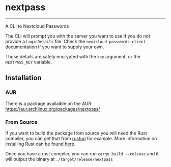 # nextpass
---

A CLI to Nextcloud Passwords

The CLI will prompt you with the server you want to use if you do not provide a `LoginDetails` file. Check the `nextcloud-passwords-client` documentation if you want to supply your own.

Those details are safely encrypted with the `key` argument, or the `NEXTPASS_KEY` variable.

## Installation

### AUR

There is a package availaible on the AUR: https://aur.archlinux.org/packages/nextpass/

### From Source

If you want to build the package from source you will need the Rust compiler, you can get that from [rustup](https://rustup.rs/) for example. More information on installing Rust can be found [here](https://www.rust-lang.org/tools/install).

Once you have a rust compiler, you can run `cargo build --release` and it will output the binary at `./target/release/nextpass`
